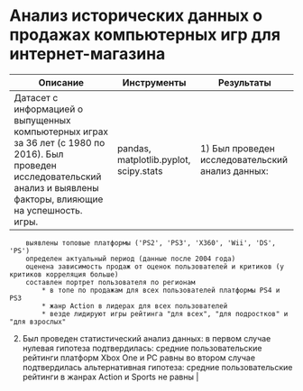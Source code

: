 # Анализ исторических данных о продажах компьютерных игр для интернет-магазина


|Описание|Инструменты|Результаты|
|--------|-----------|----------|
|Датасет с информацией о выпущенных компьютерных играх за 36 лет (с 1980 по 2016). Был проведен исследовательский анализ и выявлены факторы, влияющие на успешность. игры.|pandas, matplotlib.pyplot, scipy.stats| 1) Был проведен исследовательский анализ данных:
        выявлены топовые платформы ('PS2', 'PS3', 'X360', 'Wii', 'DS', 'PS')
        определен актуальный период (данные после 2004 года)
        оценена зависимость продаж от оценок пользователей и критиков (у критиков корреляция больше)
        составлен портрет пользователя по регионам
            * в топе по продажам для всех пользователей платформы PS4 и PS3
            * жанр Action в лидерах для всех пользователей
            * везде лидируют игры рейтинга "для всех", "для подростков" и "для взрослых"
2) Был проведен статистический анализ данных:
        в первом случае нулевая гипотеза подтвердилась: средние пользовательские рейтинги платформ Xbox One и PC равны
        во втором случае подтвердилась альтернативная гипотеза: средние пользовательские рейтинги в жанрах Action и Sports не равны |
